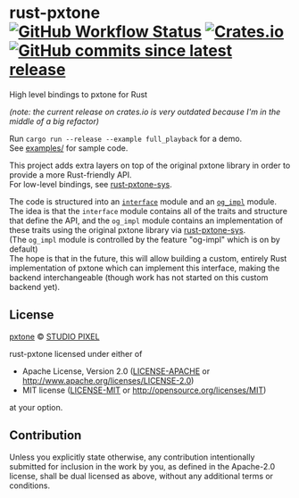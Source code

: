 <h1>rust-pxtone<br>
  <a href="https://github.com/PieKing1215/rust-pxtone/actions/workflows/rust_build_test.yml"><img alt="GitHub Workflow Status" src="https://img.shields.io/github/workflow/status/PieKing1215/rust-pxtone/Rust%20Build+Test"></a>
  <a href="https://crates.io/crates/pxtone"><img alt="Crates.io" src="https://img.shields.io/crates/v/pxtone"></a>
  <a href="https://github.com/PieKing1215/rust-pxtone/commits/master"><img alt="GitHub commits since latest release" src="https://img.shields.io/github/commits-since/PieKing1215/rust-pxtone/latest"></a>
</h1>

High level bindings to pxtone for Rust

_(note: the current release on crates.io is very outdated because I'm in the middle of a big refactor)_

Run `cargo run --release --example full_playback` for a demo.<br>
See [examples/](examples/) for sample code.

This project adds extra layers on top of the original pxtone library in order to provide a more Rust-friendly API.<br>
For low-level bindings, see [rust-pxtone-sys](https://github.com/PieKing1215/rust-pxtone-sys).

The code is structured into an [`interface`](https://github.com/PieKing1215/rust-pxtone/tree/master/src/pxtone/interface) module and an [`og_impl`](https://github.com/PieKing1215/rust-pxtone/tree/master/src/pxtone/og_impl) module.<br>The idea is that the `interface` module contains all of the traits and structure that define the API, and the `og_impl` module contains an implementation of these traits using the original pxtone library via [rust-pxtone-sys](https://github.com/PieKing1215/rust-pxtone-sys).<br>
(The `og_impl` module is controlled by the feature "og-impl" which is on by default)<br>
The hope is that in the future, this will allow building a custom, entirely Rust implementation of pxtone which can implement this interface, making the backend interchangeable (though work has not started on this custom backend yet).

## License

[pxtone](https://pxtone.org/) © [STUDIO PIXEL](https://studiopixel.jp)

rust-pxtone licensed under either of

 * Apache License, Version 2.0
   ([LICENSE-APACHE](LICENSE-APACHE) or http://www.apache.org/licenses/LICENSE-2.0)
 * MIT license
   ([LICENSE-MIT](LICENSE-MIT) or http://opensource.org/licenses/MIT)

at your option.

## Contribution

Unless you explicitly state otherwise, any contribution intentionally submitted
for inclusion in the work by you, as defined in the Apache-2.0 license, shall be
dual licensed as above, without any additional terms or conditions.
